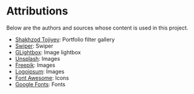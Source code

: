 # Attributions

Below are the authors and sources whose content is used in this project.

- [Shakhzod Tojiyev](https://codepen.io/shakhzodtojiyev): Portfolio filter gallery
- [Swiper](https://swiperjs.com/): Swiper
- [GLightbox](https://github.com/biati-digital/glightbox): Image lightbox
- [Unsplash](https://unsplash.com/): Images
- [Freepik](https://www.freepik.com/): Images
- [Logoipsum](https://logoipsum.com/): Images
- [Font Awesome](https://fontawesome.com/): Icons
- [Google Fonts](https://fonts.google.com/): Fonts
